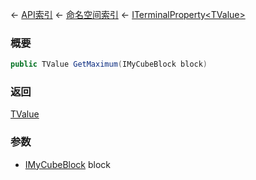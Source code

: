 ← [API索引](Api-Index) ← [命名空间索引](Namespace-Index) ← [ITerminalProperty&lt;TValue&gt;](Sandbox.ModAPI.Interfaces.ITerminalProperty`1)

### 概要

```csharp
public TValue GetMaximum(IMyCubeBlock block)
```

### 返回

[TValue]()

### 参数

* [IMyCubeBlock](VRage.Game.ModAPI.Ingame.IMyCubeBlock) block
